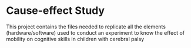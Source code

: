 # Cause-effect Study

 This project  contains the files needed to replicate all the elements (hardware/software) used to conduct an experiment to know the effect of mobility
 on cognitive skills in children with cerebral palsy
